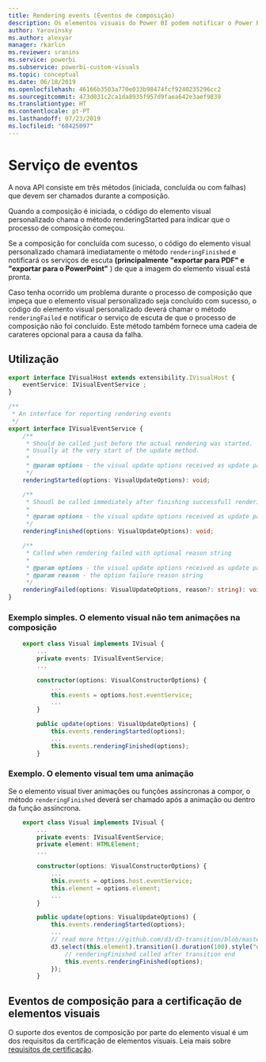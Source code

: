 ```yaml
---
title: Rendering events (Eventos de composição)
description: Os elementos visuais do Power BI podem notificar o Power BI de que estão prontos para exportar para o Power Point/PDF
author: Yarovinsky
ms.author: alexyar
manager: rkarlin
ms.reviewer: sranins
ms.service: powerbi
ms.subservice: powerbi-custom-visuals
ms.topic: conceptual
ms.date: 06/18/2019
ms.openlocfilehash: 46166b3503a770e033b98474fcf9240235296cc2
ms.sourcegitcommit: 473d031c2ca1da8935f957d9faea642e3aef9839
ms.translationtype: HT
ms.contentlocale: pt-PT
ms.lasthandoff: 07/23/2019
ms.locfileid: "68425097"
---
```

# <a name="event-service"></a>Serviço de eventos

A nova API consiste em três métodos (iniciada, concluída ou com falhas) que devem ser chamados durante a composição.

Quando a composição é iniciada, o código do elemento visual personalizado chama o método renderingStarted para indicar que o processo de composição começou.

Se a composição for concluída com sucesso, o código do elemento visual personalizado chamará imediatamente o método `renderingFinished` e notificará os serviços de escuta **(principalmente "exportar para PDF" e "exportar para o PowerPoint"** ) de que a imagem do elemento visual está pronta.

Caso tenha ocorrido um problema durante o processo de composição que impeça que o elemento visual personalizado seja concluído com sucesso, o código do elemento visual personalizado deverá chamar o método `renderingFailed` e notificar o serviço de escuta de que o processo de composição não foi concluído. Este método também fornece uma cadeia de carateres opcional para a causa da falha.

## <a name="usage"></a>Utilização

```typescript
export interface IVisualHost extends extensibility.IVisualHost {
    eventService: IVisualEventService ;
}

/**
 * An interface for reporting rendering events
 */
export interface IVisualEventService {
    /**
     * Should be called just before the actual rendering was started. 
     * Usually at the very start of the update method.
     *
     * @param options - the visual update options received as update parameter
     */
    renderingStarted(options: VisualUpdateOptions): void;

    /**
     * Shoudl be called immediately after finishing successfull rendering.
     * 
     * @param options - the visual update options received as update parameter
     */
    renderingFinished(options: VisualUpdateOptions): void;

    /**
     * Called when rendering failed with optional reason string
     * 
     * @param options - the visual update options received as update parameter
     * @param reason - the option failure reason string
     */
    renderingFailed(options: VisualUpdateOptions, reason?: string): void;
}
```

### <a name="simple-sample-the-visual-hasnt-any-animations-on-rendering"></a>Exemplo simples. O elemento visual não tem animações na composição

```typescript
    export class Visual implements IVisual {
        ...
        private events: IVisualEventService;
        ...

        constructor(options: VisualConstructorOptions) {
            ...
            this.events = options.host.eventService;
            ...
        }

        public update(options: VisualUpdateOptions) {
            this.events.renderingStarted(options);
            ...
            this.events.renderingFinished(options);
        }
```

### <a name="sample-the-visual-with-animation"></a>Exemplo. O elemento visual tem uma animação

Se o elemento visual tiver animações ou funções assíncronas a compor, o método `renderingFinished` deverá ser chamado após a animação ou dentro da função assíncrona.

```typescript
    export class Visual implements IVisual {
        ...
        private events: IVisualEventService;
        private element: HTMLElement;
        ...

        constructor(options: VisualConstructorOptions) {
            ...
            this.events = options.host.eventService;
            this.element = options.element;
            ...
        }

        public update(options: VisualUpdateOptions) {
            this.events.renderingStarted(options);
            ...
            // read more https://github.com/d3/d3-transition/blob/master/README.md#transition_end
            d3.select(this.element).transition().duration(100).style("opacity","0").end().then(() => {
                // renderingFinished called after transition end
                this.events.renderingFinished(options);
            });
        }
```

## <a name="rendering-events-for-visual-certification"></a>Eventos de composição para a certificação de elementos visuais

O suporte dos eventos de composição por parte do elemento visual é um dos requisitos da certificação de elementos visuais. Leia mais sobre [requisitos de certificação](https://docs.microsoft.com/power-bi/power-bi-custom-visuals-certified?#certification-requirements).
